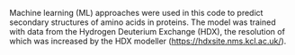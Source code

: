 Machine learning (ML) approaches were used in this code to predict secondary structures of amino acids in proteins. The model was trained with data from the Hydrogen Deuterium Exchange (HDX), the resolution of which was increased by the HDX modeller (https://hdxsite.nms.kcl.ac.uk/).
